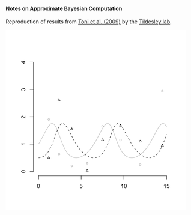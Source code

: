#### Notes on Approximate Bayesian Computation

Reproduction of results from [Toni et al. (2009)](http://rsif.royalsocietypublishing.org/content/6/31/187) by the [Tildesley lab](https://www2.warwick.ac.uk/fac/sci/lifesci/people/mtildesley/).


![Figure 1](/output/figure_1.png)

